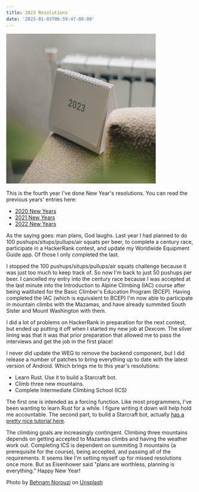 ```yaml
---
title: 2023 Resolutions
date: '2023-01-03T06:59:47-08:00'
---
```

![2023 Calendar](/assets/images/2023.jpg)

This is the fourth year I've done New Year's resolutions. You can read the previous years' entries here:

* [2020 New Years](https://jjmtaylor.com/post/new-years-resolutions/)
* [2021 New Years](https://jjmtaylor.com/post/a-year-in-review/)
* [2022 New Years](https://jjmtaylor.com/post/new-year-s/)

As the saying goes: man plans, God laughs. Last year I had planned to do 100 pushups/situps/pullups/air squats per beer, to complete a century race, participate in a HackerRank contest, and update my Worldwide Equipment Guide app.  Of those I only completed the last.  

I stopped the 100 pushups/situps/pullups/air squats challenge because it was just too much to keep track of.  So now I'm back to just 50 pushups per beer.  I cancelled my entry into the century race because I was accepted at the last minute into the Introduction to Alpine Climbing (IAC) course after being waitlisted for the Basic Climber's Education Program (BCEP).  Having completed the IAC (which is equivalent to BCEP) I'm now able to participate in mountain climbs with the Mazamas, and have already summited South Sister and Mount Washington with them.  

I did a lot of problems on HackerRank in preparation for the next contest, but ended up putting it off when I started my new job at Dexcom.  The silver lining was that it was that prior preparation that allowed me to pass the interviews and get the job in the first place!

I never did update the WEG to remove the backend component, but I did release a number of patches to bring everything up to date with the latest version of Android.  Which brings me to this year's resolutions:

* Learn Rust. Use it to build a Starcraft bot.
* Climb three new mountains.
* Complete Intermediate Climbing School (ICS)

The first one is intended as a forcing function.  Like most programmers, I've been wanting to learn Rust for a while.  I figure writing it down will help hold me accountable. The second part, to build a Starcraft bot, actually [has a pretty nice tutorial here](https://github.com/codecrafters-io/build-your-own-x).  

The climbing goals are increasingly contingent.  Climbing three mountains depends on getting accepted to Mazamas climbs and having the weather work out.  Completing ICS is dependent on summiting 3 mountains (a prerequisite for the course), being accepted, and passing all of the requirements.  It seems like I'm setting myself up for missed resolutions once more.  But as Eisenhower said "plans are worthless, planning is everything." Happy New Year!

Photo by <a href="https://unsplash.com/@behy_studio?utm_source=unsplash&utm_medium=referral&utm_content=creditCopyText">Behnam Norouzi</a> on <a href="https://unsplash.com/photos/k7VCuwAhmbI?utm_source=unsplash&utm_medium=referral&utm_content=creditCopyText">Unsplash</a>
